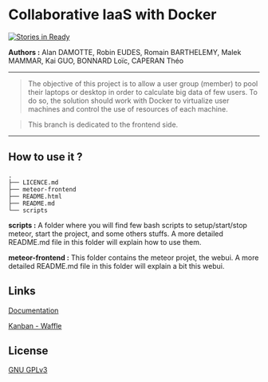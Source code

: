 Collaborative IaaS with Docker
==============================

[![Stories in Ready](https://badge.waffle.io/EudesRobin/iaas-collaboratif.png?label=ready&title=Ready)](https://waffle.io/EudesRobin/iaas-collaboratif)

**Authors :** 
Alan DAMOTTE, Robin EUDES, Romain BARTHELEMY, Malek MAMMAR, Kai GUO, BONNARD Loïc, CAPERAN Théo


----------
> The objective of this project is to allow a user group (member) to pool their laptops or desktop in order to calculate big data of few users. To do so, the solution should work with Docker to virtualize user machines and control the use of resources of each machine.

> This branch is dedicated to the frontend side.
----------

How to use it ?
---------------
    .
    ├── LICENCE.md
    ├── meteor-frontend
    ├── README.html
    ├── README.md
    └── scripts

**scripts :**
A folder where you will find few bash scripts to setup/start/stop meteor, start the project, and some others stuffs. A more detailed README.md file in this folder will explain how to use them.

**meteor-frontend :**
This folder contains the meteor projet, the webui. A more detailed README.md file in this folder will explain a bit this webui.


Links
-------
[Documentation](http://air.imag.fr/index.php/Projets-2015-2016-IaaS_Docker)

[Kanban - Waffle](https://waffle.io/EudesRobin/iaas-collaboratif)

License
-------
[GNU GPLv3](https://www.gnu.org/licenses/gpl-3.0.fr.html)
